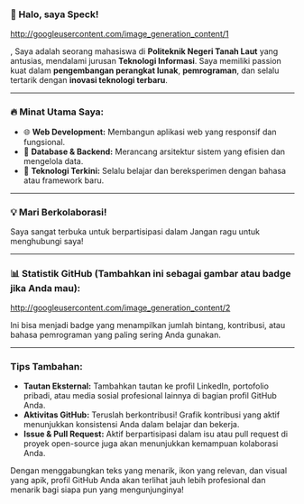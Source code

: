 ### 👋 Halo, saya Speck!

http://googleusercontent.com/image_generation_content/1

, Saya adalah seorang mahasiswa di **Politeknik Negeri Tanah Laut** yang antusias, mendalami jurusan **Teknologi Informasi**. Saya memiliki passion kuat dalam **pengembangan perangkat lunak**, **pemrograman**, dan selalu tertarik dengan **inovasi teknologi terbaru**.

---

### 🔥 Minat Utama Saya:

* 🌐 **Web Development:** Membangun aplikasi web yang responsif dan fungsional.
* 💾 **Database & Backend:** Merancang arsitektur sistem yang efisien dan mengelola data.
* 🚀 **Teknologi Terkini:** Selalu belajar dan bereksperimen dengan bahasa atau framework baru.

---

### 💡 Mari Berkolaborasi!

Saya sangat terbuka untuk berpartisipasi dalam
Jangan ragu untuk menghubungi saya!

---

### 📊 Statistik GitHub (Tambahkan ini sebagai gambar atau badge jika Anda mau):

http://googleusercontent.com/image_generation_content/2

 Ini bisa menjadi badge yang menampilkan jumlah bintang, kontribusi, atau bahasa pemrograman yang paling sering Anda gunakan.

---


### Tips Tambahan:

* **Tautan Eksternal:** Tambahkan tautan ke profil LinkedIn, portofolio pribadi, atau media sosial profesional lainnya di bagian profil GitHub Anda.
* **Aktivitas GitHub:** Teruslah berkontribusi! Grafik kontribusi yang aktif menunjukkan konsistensi Anda dalam belajar dan bekerja.
* **Issue & Pull Request:** Aktif berpartisipasi dalam isu atau pull request di proyek open-source juga akan menunjukkan kemampuan kolaborasi Anda.

Dengan menggabungkan teks yang menarik, ikon yang relevan, dan visual yang apik, profil GitHub Anda akan terlihat jauh lebih profesional dan menarik bagi siapa pun yang mengunjunginya!
